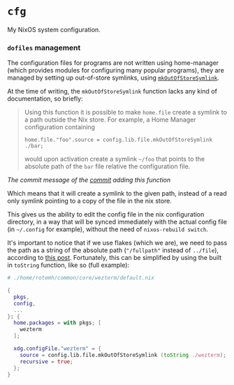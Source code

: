 # `cfg`

My NixOS system configuration.

### `dofiles` management

The configuration files for programs are not written using home-manager (which
provides modules for configuring many popular programs), they are managed by
setting up out-of-store symlinks, using [`mkOutOfStoreSymlink`](https://github.com/nix-community/home-manager/blob/12e26a74e5eb1a31e13daaa08858689e25ebd449/modules/files.nix#L64).

At the time of writing, the `mkOutOfStoreSymlink` function lacks any kind of
documentation, so briefly:

> Using this function it is possible to make `home.file` create a
> symlink to a path outside the Nix store. For example, a Home Manager
> configuration containing
>
>     home.file."foo".source = config.lib.file.mkOutOfStoreSymlink ./bar;
>
> would upon activation create a symlink `~/foo` that points to the
> absolute path of the `bar` file relative the configuration file.

_The commit message of the [commit](https://github.com/nix-community/home-manager/commit/91551c09d48583230b36cf759ad703b5f1d83d9a) adding this function_

Which means that it will create a symlink to the given path, instead of a read
only symlink pointing to a copy of the file in the nix store.

This gives us the ability to edit the config file in the nix configuration
directory, in a way that will be synced immediately with the actual config file
(in `~/.config` for example), without the need of `nixos-rebuild switch`.

It's important to notice that if we use flakes (which we are), we need to pass
the path as a string of the absolute path (`"/fullpath"` instead of `../file`),
according to [this post](https://discourse.nixos.org/t/how-to-manage-dotfiles-with-home-manager/30576/3).
Fortunately, this can be simplified by using the built in `toString` function,
like so (full example):

```nix
# ./home/rotemh/common/core/wezterm/default.nix

{
  pkgs,
  config,
  ...
}: {
  home.packages = with pkgs; [
    wezterm
  ];

  xdg.configFile."wezterm" = {
    source = config.lib.file.mkOutOfStoreSymlink (toString ./wezterm);
    recursive = true;
  };
}
```
